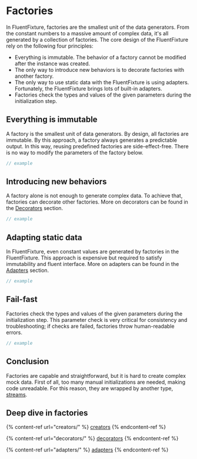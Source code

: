 # Factories

In FluentFixture, factories are the smallest unit of the data generators. From the constant numbers to a massive amount of complex data, it's all generated by a collection of factories. The core design of the FluentFixture rely on the following four principles:

* Everything is immutable. The behavior of a factory cannot be modified after the instance was created.
* The only way to introduce new behaviors is to decorate factories with another factory.
* The only way to use static data with the FluentFixture is using adapters. Fortunately, the FluentFixture brings lots of built-in adapters.
* Factories check the types and values of the given parameters during the initialization step.

## Everything is immutable

A factory is the smallest unit of data generators. By design, all factories are immutable. By this approach, a factory always generates a predictable output. In this way, reusing predefined factories are side-effect-free. There is no way to modify the parameters of the factory below.

```typescript
// example
```

## Introducing new behaviors

A factory alone is not enough to generate complex data. To achieve that, factories can decorate other factories. More on decorators can be found in the [Decorators](decorators/) section.

```typescript
// example
```

## Adapting static data

In FluentFixture, even constant values are generated by factories in the FluentFixture. This approach is expensive but required to satisfy immutability and fluent interface. More on adapters can be found in the [Adapters](adapters/) section.

```typescript
// example
```

## Fail-fast

Factories check the types and values of the given parameters during the initialization step. This parameter check is very critical for consistency and troubleshooting; if checks are failed, factories throw human-readable errors.

```typescript
// example
```

## Conclusion

Factories are capable and straightforward, but it is hard to create complex mock data. First of all, too many manual initializations are needed, making code unreadable. For this reason, they are wrapped by another type, [streams](../streams/).

## Deep dive in factories

{% content-ref url="creators/" %}
[creators](creators/)
{% endcontent-ref %}

{% content-ref url="decorators/" %}
[decorators](decorators/)
{% endcontent-ref %}

{% content-ref url="adapters/" %}
[adapters](adapters/)
{% endcontent-ref %}
